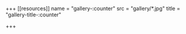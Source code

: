 +++
[[resources]]
name = "gallery-:counter"
src = "gallery/*.jpg"
title = "gallery-title-:counter"

+++
